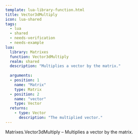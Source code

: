 ```yaml
---
template: lua-library-function.html
title: Vector3dMultiply
icon: lua-shared
tags:
  - lua
  - shared
  - needs-verification
  - needs-example
lua:
  library: Matrixes
  function: Vector3dMultiply
  realm: shared
  description: "Multiplies a vector by the matrix."
  
  arguments:
  - position: 1
    name: "Matrix"
    type: Matrix
  - position: 2
    name: "vector"
    type: Vector
  returns:
    - type: Vector
      description: "The multiplied vector."
---
```


<div class="lua__search__keywords">
Matrixes.Vector3dMultiply &#x2013; Multiplies a vector by the matrix.
</div>
